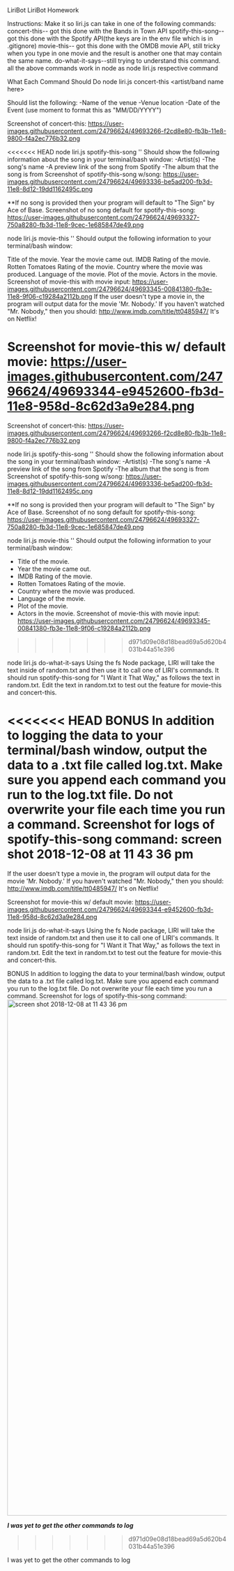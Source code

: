 LiriBot
LiriBot Homework

Instructions: Make it so liri.js can take in one of the following commands: concert-this-- got this done with the Bands in Town API spotify-this-song-- got this done with the Spotify API(the keys are in the env file which is in .gitignore) movie-this-- got this done with the OMDB movie API, still tricky when you type in one movie and the result is another one that may contain the same name. do-what-it-says--still trying to understand this command. all the above commands work in node as node liri.js respective command

What Each Command Should Do node liri.js concert-this <artist/band name here>

Should list the following: -Name of the venue -Venue location -Date of the Event (use moment to format this as "MM/DD/YYYY")

Screenshot of concert-this: https://user-images.githubusercontent.com/24796624/49693266-f2cd8e80-fb3b-11e8-9800-f4a2ec776b32.png

<<<<<<< HEAD
node liri.js spotify-this-song '' Should show the following information about the song in your terminal/bash window: -Artist(s) -The song's name -A preview link of the song from Spotify -The album that the song is from Screenshot of spotify-this-song w/song: https://user-images.githubusercontent.com/24796624/49693336-be5ad200-fb3d-11e8-8d12-19dd1162495c.png

**If no song is provided then your program will default to "The Sign" by Ace of Base. Screenshot of no song default for spotify-this-song: https://user-images.githubusercontent.com/24796624/49693327-750a8280-fb3d-11e8-9cec-1e685847de49.png

node liri.js movie-this '' Should output the following information to your terminal/bash window:

Title of the movie.
Year the movie came out.
IMDB Rating of the movie.
Rotten Tomatoes Rating of the movie.
Country where the movie was produced.
Language of the movie.
Plot of the movie.
Actors in the movie. Screenshot of movie-this with movie input: https://user-images.githubusercontent.com/24796624/49693345-00841380-fb3e-11e8-9f06-c19284a2112b.png
If the user doesn't type a movie in, the program will output data for the movie 'Mr. Nobody.' If you haven't watched "Mr. Nobody," then you should: http://www.imdb.com/title/tt0485947/ It's on Netflix!

Screenshot for movie-this w/ default movie: https://user-images.githubusercontent.com/24796624/49693344-e9452600-fb3d-11e8-958d-8c62d3a9e284.png
=======
Screenshot of concert-this: https://user-images.githubusercontent.com/24796624/49693266-f2cd8e80-fb3b-11e8-9800-f4a2ec776b32.png

node liri.js spotify-this-song '<song name here>'
Should show the following information about the song in your terminal/bash window:
-Artist(s)
-The song's name
-A preview link of the song from Spotify
-The album that the song is from
 Screenshot of spotify-this-song w/song: https://user-images.githubusercontent.com/24796624/49693336-be5ad200-fb3d-11e8-8d12-19dd1162495c.png

**If no song is provided then your program will default to "The Sign" by Ace of Base.
Screenshot of no song default for spotify-this-song: https://user-images.githubusercontent.com/24796624/49693327-750a8280-fb3d-11e8-9cec-1e685847de49.png

node liri.js movie-this '<movie name here>'
Should output the following information to your terminal/bash window:
  * Title of the movie.
  * Year the movie came out.
  * IMDB Rating of the movie.
  * Rotten Tomatoes Rating of the movie.
  * Country where the movie was produced.
  * Language of the movie.
  * Plot of the movie.
  * Actors in the movie.
 Screenshot of movie-this with movie input: https://user-images.githubusercontent.com/24796624/49693345-00841380-fb3e-11e8-9f06-c19284a2112b.png
>>>>>>> d971d09e08d18bead69a5d620b4031b44a51e396

node liri.js do-what-it-says Using the fs Node package, LIRI will take the text inside of random.txt and then use it to call one of LIRI's commands. It should run spotify-this-song for "I Want it That Way," as follows the text in random.txt. Edit the text in random.txt to test out the feature for movie-this and concert-this.

<<<<<<< HEAD
BONUS In addition to logging the data to your terminal/bash window, output the data to a .txt file called log.txt. Make sure you append each command you run to the log.txt file. Do not overwrite your file each time you run a command. Screenshot for logs of spotify-this-song command: screen shot 2018-12-08 at 11 43 36 pm
=======
If the user doesn't type a movie in, the program will output data for the movie 'Mr. Nobody.'
If you haven't watched "Mr. Nobody," then you should: http://www.imdb.com/title/tt0485947/
It's on Netflix!

Screenshot for movie-this w/ default movie: https://user-images.githubusercontent.com/24796624/49693344-e9452600-fb3d-11e8-958d-8c62d3a9e284.png


node liri.js do-what-it-says
Using the fs Node package, LIRI will take the text inside of random.txt and then use it to call one of LIRI's commands.
It should run spotify-this-song for "I Want it That Way," as follows the text in random.txt.
Edit the text in random.txt to test out the feature for movie-this and concert-this.


BONUS
In addition to logging the data to your terminal/bash window, output the data to a .txt file called log.txt.
Make sure you append each command you run to the log.txt file.
Do not overwrite your file each time you run a command.
Screenshot for logs of spotify-this-song command: <img width="1182" alt="screen shot 2018-12-08 at 11 43 36 pm" src="https://user-images.githubusercontent.com/24796624/49693512-2364f680-fb43-11e8-9723-28642a9422f3.png">

***I was yet to get the other commands to log***
>>>>>>> d971d09e08d18bead69a5d620b4031b44a51e396

I was yet to get the other commands to log



